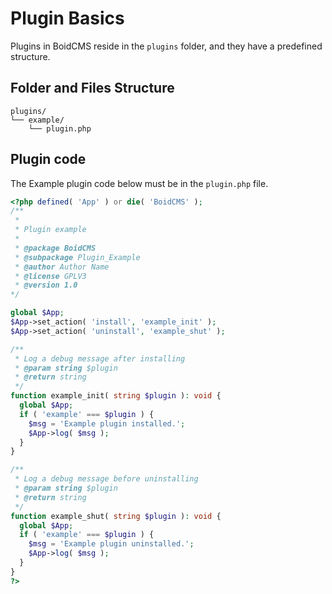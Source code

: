 # Plugin Basics
Plugins in BoidCMS reside in the `plugins` folder, and they have a predefined structure.


## Folder and Files Structure

```plain
plugins/
└── example/
    └── plugin.php
```


## Plugin code
The Example plugin code below must be in the `plugin.php` file.     

```php
<?php defined( 'App' ) or die( 'BoidCMS' );
/**
 *
 * Plugin example
 *
 * @package BoidCMS
 * @subpackage Plugin_Example
 * @author Author Name
 * @license GPLV3
 * @version 1.0
*/

global $App;
$App->set_action( 'install', 'example_init' );
$App->set_action( 'uninstall', 'example_shut' );

/**
 * Log a debug message after installing
 * @param string $plugin
 * @return string
 */
function example_init( string $plugin ): void {
  global $App;
  if ( 'example' === $plugin ) {
    $msg = 'Example plugin installed.';
    $App->log( $msg );
  }
}

/**
 * Log a debug message before uninstalling
 * @param string $plugin
 * @return string
 */
function example_shut( string $plugin ): void {
  global $App;
  if ( 'example' === $plugin ) {
    $msg = 'Example plugin uninstalled.';
    $App->log( $msg );
  }
}
?>
```
